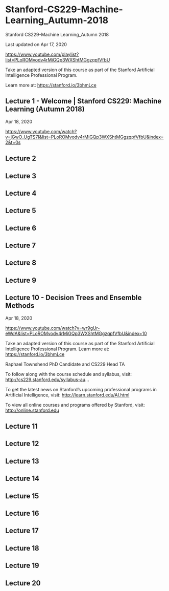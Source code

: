 # Stanford-CS229-Machine-Learning_Autumn-2018
Stanford CS229-Machine Learning_Autumn 2018



Last updated on Apr 17, 2020

https://www.youtube.com/playlist?list=PLoROMvodv4rMiGQp3WXShtMGgzqpfVfbU


Take an adapted version of this course as part of the Stanford Artificial Intelligence Professional Program. 

Learn more at: https://stanford.io/3bhmLce

## Lecture 1 - Welcome | Stanford CS229: Machine Learning (Autumn 2018)

Apr 18, 2020

https://www.youtube.com/watch?v=jGwO_UgTS7I&list=PLoROMvodv4rMiGQp3WXShtMGgzqpfVfbU&index=2&t=0s


## Lecture 2

## Lecture 3

## Lecture 4

## Lecture 5


## Lecture 6

## Lecture 7

## Lecture 8

## Lecture 9

## Lecture 10 - Decision Trees and Ensemble Methods

Apr 18, 2020

https://www.youtube.com/watch?v=wr9gUr-eWdA&list=PLoROMvodv4rMiGQp3WXShtMGgzqpfVfbU&index=10

Take an adapted version of this course as part of the Stanford Artificial Intelligence Professional Program. Learn more at: https://stanford.io/3bhmLce

Raphael Townshend
PhD Candidate and CS229 Head TA
 
To follow along with the course schedule and syllabus, visit: 
http://cs229.stanford.edu/syllabus-au... 
 
To get the latest news on Stanford’s upcoming professional programs in Artificial Intelligence, visit: 
http://learn.stanford.edu/AI.html
 
To view all online courses and programs offered by Stanford, visit: http://online.stanford.edu


## Lecture 11

## Lecture 12

## Lecture 13

## Lecture 14

## Lecture 15

## Lecture 16

## Lecture 17

## Lecture 18

## Lecture 19

## Lecture 20



